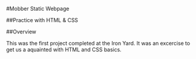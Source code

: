 #Mobber Static Webpage

##Practice with HTML & CSS

##Overview

This was the first project completed at the Iron Yard. It was an excercise to get us a aquainted with HTML and CSS basics.
